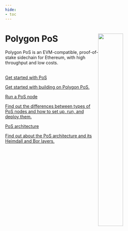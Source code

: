 ```yaml
---
hide:
- toc
---
```


<style>
   .git-revision-date-localized-plugin, .md-source-file, .md-content__button.md-icon {
      display: none;
   }
</style>

<div class="section-wrapper product-section-head">
    <div class="hero-image"><img src="../img/pos/pos.svg" loading="lazy" class="hero-image" style="width: 40%; float: right;"></div>
    <div class="hero-left">
       <h1 class="hero-heading">Polygon PoS</h1>
       <p class="hero-subtext">Polygon PoS is an EVM-compatible, proof-of-stake sidechain for Ethereum, with high throughput and low costs.</p>
    </div>
    </br>
</div>

<div class="grid-container">
    <div class="grid-item">
       <a href="./get-started/building-on-polygon">
          <div class="product-list-item-header">
             <div class="feature-card-heading">Get started with PoS</div>
          </div>
          <p class="feature-paragraph">Get started with building on Polygon PoS.</p>
       </a>
    </div>
    <div class="grid-item">
       <a href="./how-to/#deploy-operate-and-maintain-nodes">
          <div class="product-list-item-header">
             <div class="feature-card-heading">Run a PoS node</div>
          </div>
          <p class="feature-paragraph">Find out the differences between types of PoS nodes and how to set up, run, and deploy them.</p>
       </a>
    </div>
    <div class="grid-item">
       <a href="./architecture/">
          <div class="product-list-item-header">
             <div class="feature-card-heading">PoS architecture</div>
          </div>
          <p class="feature-paragraph">Find out about the PoS architecture and its Heimdall and Bor layers.</p>
       </a>
    </div>
</div>
</div>


